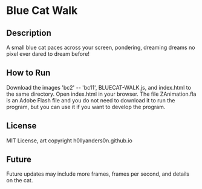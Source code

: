 # Blue Cat Walk
## Description
A small blue cat paces across your screen, pondering, dreaming dreams no pixel ever dared to dream before!
## How to Run
Download the images 'bc2' -- 'bc11', BLUECAT-WALK.js, and index.html to the same directory. Open index.html in your browser. The file ZAnimation.fla is an Adobe Flash file and you do not need to download it to run the program, but you can use it if you want to develop the program.  
## License
MIT License, art copyright h0llyanders0n.github.io
## Future
Future updates may include more frames, frames per second, and details on the cat. 
